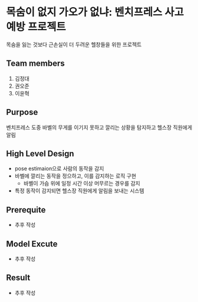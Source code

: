 # 목숨이 없지 가오가 없냐: 벤치프레스 사고 예방 프로젝트

목숨을 잃는 것보다 근손실이 더 두려운 헬창들을 위한 프로젝트

## Team members

1. 김정대
2. 권오준
3. 이윤혁

## Purpose

벤치프레스 도중 바벨의 무게를 이기지 못하고 깔리는 상황을 탐지하고 헬스장 직원에게 알림

## High Level Design

- pose estimaion으로 사람의 동작을 감지
- 바벨에 깔리는 동작을 정으하고, 이를 감지하는 로직 구현
    - 바벨이 가슴 위에 일정 시간 이상 머무르는 경우를 감지
- 특정 동작이 감지되면 헬스장 직원에게 알림을 보내는 시스템

## Prerequite

- 추후 작성

## Model Excute

- 추후 작성

## Result

- 추후 작성
